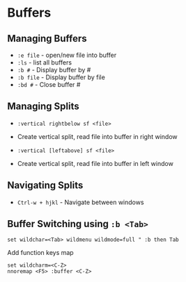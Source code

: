 # Buffers

## Managing Buffers

- `:e file`     - open/new file into buffer
- `:ls`         - list all buffers
- `:b #`        - Display buffer by # 
- `:b file`     - Display buffer by file
- `:bd #`       - Close buffer #



## Managing Splits

- `:vertical rightbelow sf <file>`
- Create vertical split, read file into buffer in right window

- `:vertical [leftabove] sf <file>`
- Create vertical split, read file into buffer in left window



## Navigating Splits

- `Ctrl-w + hjkl` - Navigate between windows


## Buffer Switching using `:b <Tab>`

```
set wildchar=<Tab> wildmenu wildmode=full " :b then Tab
```

Add function keys map

```
set wildcharm=<C-Z>
nnoremap <F5> :buffer <C-Z> 
```

